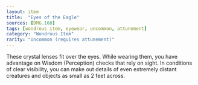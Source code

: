 ```yaml
---
layout: item
title:  "Eyes of the Eagle"
sources: [DMG.168]
tags: [wondrous item, eyewear, uncommon, attunement]
category: "Wondrous Item"
rarity: "Uncommon (requires attunement)"
---
```


These crystal lenses fit over the eyes. While wearing them, you have advantage on Wisdom (Perception) checks that rely on sight. In conditions of clear visibility, you can make out details of even extremely distant creatures and objects as small as 2 feet across.
